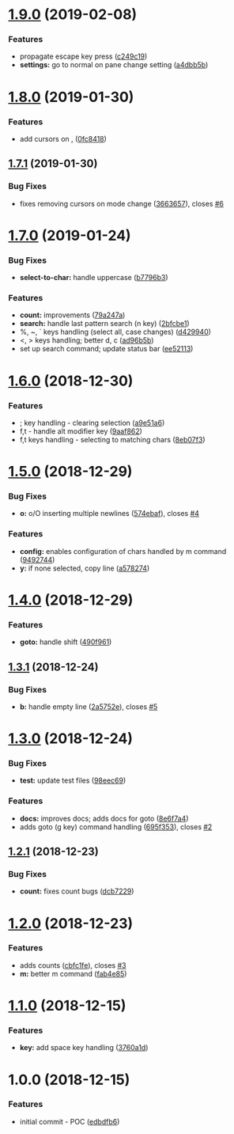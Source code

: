 # [1.9.0](https://github.com/adekbadek/atom-kak-mode/compare/v1.8.0...v1.9.0) (2019-02-08)


### Features

* propagate escape key press ([c249c19](https://github.com/adekbadek/atom-kak-mode/commit/c249c19))
* **settings:** go to normal on pane change setting ([a4dbb5b](https://github.com/adekbadek/atom-kak-mode/commit/a4dbb5b))

# [1.8.0](https://github.com/adekbadek/atom-kak-mode/compare/v1.7.1...v1.8.0) (2019-01-30)


### Features

* add cursors on <alt-k>, <alt-j> ([0fc8418](https://github.com/adekbadek/atom-kak-mode/commit/0fc8418))

## [1.7.1](https://github.com/adekbadek/atom-kak-mode/compare/v1.7.0...v1.7.1) (2019-01-30)


### Bug Fixes

* fixes removing cursors on mode change ([3663657](https://github.com/adekbadek/atom-kak-mode/commit/3663657)), closes [#6](https://github.com/adekbadek/atom-kak-mode/issues/6)

# [1.7.0](https://github.com/adekbadek/atom-kak-mode/compare/v1.6.0...v1.7.0) (2019-01-24)


### Bug Fixes

* **select-to-char:** handle uppercase ([b7796b3](https://github.com/adekbadek/atom-kak-mode/commit/b7796b3))


### Features

* **count:** improvements ([79a247a](https://github.com/adekbadek/atom-kak-mode/commit/79a247a))
* **search:** handle last pattern search (n key) ([2bfcbe1](https://github.com/adekbadek/atom-kak-mode/commit/2bfcbe1))
* %, ~, ` keys handling (select all, case changes) ([d429940](https://github.com/adekbadek/atom-kak-mode/commit/d429940))
* <, > keys handling; better d, c ([ad96b5b](https://github.com/adekbadek/atom-kak-mode/commit/ad96b5b))
* set up search command; update status bar ([ee52113](https://github.com/adekbadek/atom-kak-mode/commit/ee52113))

# [1.6.0](https://github.com/adekbadek/atom-kak-mode/compare/v1.5.0...v1.6.0) (2018-12-30)


### Features

* ; key handling - clearing selection ([a9e51a6](https://github.com/adekbadek/atom-kak-mode/commit/a9e51a6))
* f,t - handle alt modifier key ([9aaf862](https://github.com/adekbadek/atom-kak-mode/commit/9aaf862))
* f,t keys handling - selecting to matching chars ([8eb07f3](https://github.com/adekbadek/atom-kak-mode/commit/8eb07f3))

# [1.5.0](https://github.com/adekbadek/atom-kak-mode/compare/v1.4.0...v1.5.0) (2018-12-29)


### Bug Fixes

* **o:** o/O inserting multiple newlines ([574ebaf](https://github.com/adekbadek/atom-kak-mode/commit/574ebaf)), closes [#4](https://github.com/adekbadek/atom-kak-mode/issues/4)


### Features

* **config:** enables configuration of chars handled by m command ([9492744](https://github.com/adekbadek/atom-kak-mode/commit/9492744))
* **y:** if none selected, copy line ([a578274](https://github.com/adekbadek/atom-kak-mode/commit/a578274))

# [1.4.0](https://github.com/adekbadek/atom-kak-mode/compare/v1.3.1...v1.4.0) (2018-12-29)


### Features

* **goto:** handle shift ([490f961](https://github.com/adekbadek/atom-kak-mode/commit/490f961))

## [1.3.1](https://github.com/adekbadek/atom-kak-mode/compare/v1.3.0...v1.3.1) (2018-12-24)


### Bug Fixes

* **b:** handle empty line ([2a5752e](https://github.com/adekbadek/atom-kak-mode/commit/2a5752e)), closes [#5](https://github.com/adekbadek/atom-kak-mode/issues/5)

# [1.3.0](https://github.com/adekbadek/atom-kak-mode/compare/v1.2.1...v1.3.0) (2018-12-24)


### Bug Fixes

* **test:** update test files ([98eec69](https://github.com/adekbadek/atom-kak-mode/commit/98eec69))


### Features

* **docs:** improves docs; adds docs for goto ([8e6f7a4](https://github.com/adekbadek/atom-kak-mode/commit/8e6f7a4))
* adds goto (g key) command handling ([695f353](https://github.com/adekbadek/atom-kak-mode/commit/695f353)), closes [#2](https://github.com/adekbadek/atom-kak-mode/issues/2)

## [1.2.1](https://github.com/adekbadek/atom-kak-mode/compare/v1.2.0...v1.2.1) (2018-12-23)


### Bug Fixes

* **count:** fixes count bugs ([dcb7229](https://github.com/adekbadek/atom-kak-mode/commit/dcb7229))

# [1.2.0](https://github.com/adekbadek/atom-kak-mode/compare/v1.1.0...v1.2.0) (2018-12-23)


### Features

* adds counts ([cbfc1fe](https://github.com/adekbadek/atom-kak-mode/commit/cbfc1fe)), closes [#3](https://github.com/adekbadek/atom-kak-mode/issues/3)
* **m:** better m command ([fab4e85](https://github.com/adekbadek/atom-kak-mode/commit/fab4e85))

# [1.1.0](https://github.com/adekbadek/atom-kak-mode/compare/v1.0.0...v1.1.0) (2018-12-15)


### Features

* **key:** add space key handling ([3760a1d](https://github.com/adekbadek/atom-kak-mode/commit/3760a1d))

# 1.0.0 (2018-12-15)


### Features

* initial commit - POC ([edbdfb6](https://github.com/adekbadek/atom-kak-mode/commit/edbdfb6))
